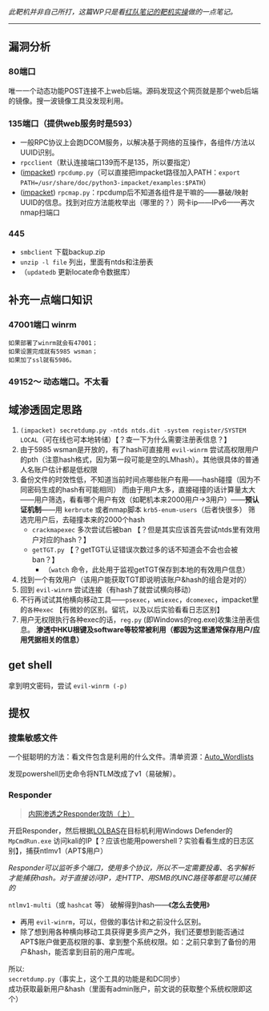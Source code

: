 *此靶机并非自己所打，这篇WP只是看[红队笔记的靶机实操](https://www.bilibili.com/video/BV1FR4y1r7Do)做的一点笔记。*

---

## 漏洞分析

### 80端口 

唯一一个动态功能POST连接不上web后端。源码发现这个网页就是那个web后端的镜像。搜一波镜像工具没发现利用。

### 135端口（提供web服务时是593）

- 一般RPC协议上会跑DCOM服务，以解决基于网络的互操作，各组件/方法以UUID识别。
- `rpcclient`（默认连接端口139而不是135，所以要指定）
- ([impacket](https://www.secureauth.com/labs/open-source-tools/impacket/)) `rpcdump.py`（可以直接把impacket路径加入PATH：`export PATH=/usr/share/doc/python3-impacket/examples:$PATH`）
- ([impacket](https://www.secureauth.com/labs/open-source-tools/impacket/)) `rpcmap.py`：rpcdump后不知道各组件是干嘛的——暴破/映射UUID的信息。找到对应方法能枚举出（哪里的？）网卡ip——IPv6——再次nmap扫端口

### 445 

- `smbclient` 下载backup.zip
- `unzip -l file` 列出，里面有ntds和注册表
- （`updatedb` 更新locate命令数据库）


## 补充一点端口知识

### 47001端口 winrm  
    如果部署了winrm就会有47001；  
    如果设置完成就有5985 wsman；  
    如果加了ssl就有5986。  

### 49152～ 动态端口。不太看


## 域渗透固定思路

1. `(impacket) secretdump.py -ntds ntds.dit -system register/SYSTEM LOCAL`（可在线也可本地转储）【？查一下为什么需要注册表信息？】
1. 由于5985 wsman是开放的，有了hash可直接用 `evil-winrm` 尝试高权限用户的pth（注意hash格式，因为第一段可能是空的LMhash）。其他很具体的普通人名账户估计都是低权限
1. 备份文件的时效性低，不知道当前时间点哪些账户有用——hash碰撞（因为不同密码生成的hash有可能相同）
    而由于用户太多，直接碰撞的话计算量太大——用户筛选，看看哪个用户有效（如靶机本来2000用户→3用户）——**预认证机制**——用 `kerbrute` 或者nmap脚本 `krb5-enum-users`（后者快很多）
    筛选完用户后，去碰撞本来的2000个hash
    - `crackmapexec` 多次尝试后被ban 【？但是其实应该首先尝试ntds里有效用户对应的hash？】
    - `getTGT.py` 【？getTGT认证错误次数过多的话不知道会不会也会被ban？】
        - （`watch` 命令，此处用于监视getTGT保存到本地的有效用户信息）
1. 找到一个有效用户（该用户能获取TGT即说明该账户&hash的组合是对的）
1. 回到 `evil-winrm` 尝试连接（有hash了就尝试横向移动）
1. 不行再试试其他横向移动工具——`psexec`，`wmiexec`，`dcomexec`，impacket里的`各种exec` 【有微妙的区别。留坑，以及以后实验看看日志区别】
1. 用户无权限执行各种exec的话，`reg.py` (即Windows的reg.exe)收集注册表信息。 **渗透中HKU根键及software等较常被利用（都因为这里通常保存用户/应用凭据相关的信息）**


## get shell

拿到明文密码，尝试 `evil-winrm (-p)`


## 提权

### 搜集敏感文件

一个挺聪明的方法：看文件包含是利用的什么文件。清单资源：[Auto_Wordlists](https://github.com/carlospolop/Auto_Wordlists/blob/main/wordlists/file_inclusion_windows.txt)

发现powershell历史命令将NTLM改成了v1（易破解）。

### Responder

> [内网渗透之Responder攻防（上）](https://www.freebuf.com/articles/network/256844.html)

开启Responder，然后根据[LOLBAS](https://lolbas-project.github.io/)在目标机利用Windows Defender的 `MpCmdRun.exe` 访问kali的IP【？应该也能用powershell？实验看看生成的日志区别】，捕获ntlmv1（APT$用户）

*Responder可以监听多个端口，使用多个协议，所以不一定需要投毒、名字解析才能捕获hash。对于直接访问IP，走HTTP、用SMB的UNC路径等都是可以捕获的*

`ntlmv1-multi`（或 `hashcat` 等） 破解得到hash——《**怎么去使用**》

- 再用 `evil-winrm`，可以，但做的事估计和之前没什么区别。
- 除了想到用各种横向移动工具获得更多资产之外，我们还要想到能否通过APT$账户做更高权限的事、拿到整个系统权限。如：之前只拿到了备份的用户&hash，能否拿到目前的用户库呢。

所以:  
`secretdump.py`（事实上，这个工具的功能是和DC同步）  
成功获取最新用户&hash（里面有admin账户，前文说的获取整个系统权限即这个）
